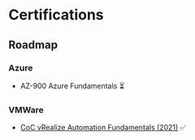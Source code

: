 # Certifications

## Roadmap 

### Azure

* AZ-900 Azure Fundamentals :hourglass_flowing_sand:

### VMWare

* [CoC vRealize Automation Fundamentals (2021)](vmware/coc/cert_jens_ingels_vrealize_automation_fundamentals_2021.pdf) :white_check_mark: